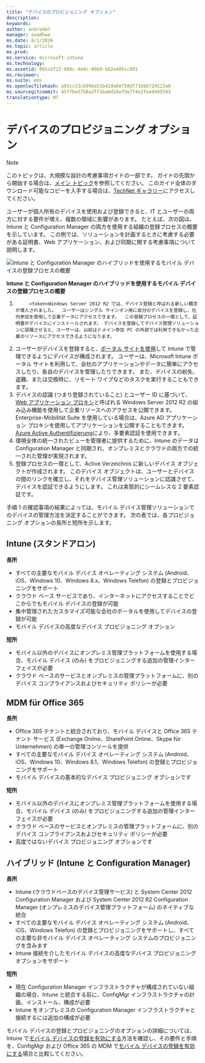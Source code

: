 ```yaml
---
title: "デバイスのプロビジョニング オプション"
description: 
keywords: 
author: andredm7
manager: swadhwa
ms.date: 8/1/2016
ms.topic: article
ms.prod: 
ms.service: microsoft-intune
ms.technology: 
ms.assetid: 991cd722-089c-4e8c-80b9-b82e405cc891
ms.reviewer: 
ms.suite: ems
ms.openlocfilehash: a93cc53cb99ba51b42da60750df716b6724523a0
ms.sourcegitcommit: 45ffbe57b8a2ff1ba6d26efde7f4e2fee8495593
translationtype: MT
---
```

# <a name="-"></a>デバイスのプロビジョニング オプション

>[!NOTE]
>このトピックは、大規模な設計の考慮事項ガイドの一部です。 ガイドの先頭から開始する場合は、[メイン トピック](mdm-design-considerations-guide.md)を参照してください。 このガイド全体のダウンロード可能なコピーを入手する場合は、[TechNet ギャラリー](https://gallery.technet.microsoft.com/Mobile-Device-Management-7d401582)にアクセスしてください。

ユーザーが個人所有のデバイスを使用および登録できると、IT とユーザーの両方に対する要件が増え、複数の領域に影響があります。 たとえば、次の図は、Intune と Configuration Manager の両方を使用する組織の登録プロセスの概要を示しています。 この例では、ソリューションを計画するときに考慮する必要がある証明書、Web アプリケーション、および同期に関する考慮事項について説明します。

![Intune と Configuration Manager のハイブリッドを使用するモバイル デバイスの登録プロセスの概要](./media/MDM_Figure_04.png)

**Intune と Configuration Manager のハイブリッドを使用するモバイル デバイスの登録プロセスの概要**

1. 
            <token>Windows Server 2012 R2 では、デバイス登録と呼ばれる新しい概念が導入されました。  ユーザーはシングル サインオン用に自分のデバイスを登録し、社内参加を使用して企業データにアクセスできます。  この登録プロセスの一環として、証明書がデバイスにインストールされます。 デバイスを登録してデバイス管理ソリューションに認識させると、ユーザーは、以前はドメイン参加 PC の外部では利用できなかった企業のリソースにアクセスできるようになります。
2. ユーザーがデバイスを登録すると、[ポータル サイトを使用](/Intune/deploy-use/enroll-devices-in-microsoft-intune)して Intune で管理できるようにデバイスが構成されます。 ユーザーは、Microsoft Intune ポータル サイトを利用して、会社のアプリケーションやデータに簡単にアクセスしたり、各自のデバイスを管理したりできます。 また、デバイスの紛失、盗難、または交換時に、リモート ワイプなどのタスクを実行することもできます。
3. デバイスの認識 (つまり登録されていること) とユーザー ID に基づいて、[Web アプリケーション プロキシ](https://technet.microsoft.com/library/dn584107.aspx)と呼ばれる Windows Server 2012 R2 の組み込み機能を使用して企業リソースへのアクセスを公開できます。 Enterprise-Mobilität Suite を使用している場合は、Azure AD アプリケーション プロキシを使用してアプリケーションを公開することもできます。          [Azure Active Authentifizierung](https://azure.microsoft.com/documentation/articles/multi-factor-authentication-get-started-cloud/)により、多要素認証を使用できます。
4. 環境全体の統一されたビューを管理者に提供するために、Intune のデータは Configuration Manager と同期され、オンプレミスとクラウドの両方での統一された管理が実現されます。
5. 登録プロセスの一環として、Active Verzeichnis に新しいデバイス オブジェクトが作成されます。  このデバイス オブジェクトは、ユーザーとデバイスの間のリンクを確立し、それをデバイス管理ソリューションに認識させて、デバイスを認証できるようにします。 これは実質的にシームレスな 2 要素認証です。

手順 1 の確認事項の結果によっては、モバイル デバイス管理ソリューションでのデバイスの管理方法を決定することができます。 次の表では、各プロビジョニング オプションの長所と短所を示します。

## <a name="intune-"></a>Intune (スタンドアロン)

**長所**

- すべての主要なモバイル デバイス オペレーティング システム (Android、iOS、Windows 10、Windows 8.x、Windows Telefon) の登録とプロビジョニングをサポート
- クラウド ベース サービスであり、インターネットにアクセスすることでどこからでもモバイル デバイスの登録が可能
- 集中管理されたカスタマイズ可能な会社のポータルを使用してデバイスの登録が可能
- モバイル デバイスの高度なデバイス プロビジョニング オプション

**短所**

- モバイル以外のデバイスにオンプレミス管理プラットフォームを使用する場合、モバイル デバイス (のみ) をプロビジョニングする追加の管理インターフェイスが必要
- クラウド ベースのサービスとオンプレミスの管理プラットフォームに、別のデバイス コンプライアンスおよびセキュリティ ポリシーが必要 

## <a name="mdm-for-office-365"></a>MDM für Office 365

**長所**

- Office 365 テナントと統合されており、モバイル デバイスと Office 365 テナント サービス (Exchange Online、SharePoint Online、Skype für Unternehmen) の単一の管理コンソールを提供
- すべての主要なモバイル デバイス オペレーティング システム (Android、iOS、Windows 10、Windows 8.1、Windows Telefon) の登録とプロビジョニングをサポート
- モバイル デバイスの基本的なデバイス プロビジョニング オプションです

**短所**

- モバイル以外のデバイスにオンプレミス管理プラットフォームを使用する場合、モバイル デバイス (のみ) をプロビジョニングする追加の管理インターフェイスが必要
- クラウド ベースのサービスとオンプレミスの管理プラットフォームに、別のデバイス コンプライアンスおよびセキュリティ ポリシーが必要
- 高度ではないデバイス プロビジョニング オプションです

## <a name="-intune-configmgr"></a>ハイブリッド (Intune と Configuration Manager)

**長所**

- Intune (クラウドベースのデバイス管理サービス) と System Center 2012 Configuration Manager および System Center 2012 R2 Configuration Manager (オンプレミスのデバイス管理プラットフォーム) のネイティブな統合
- すべての主要なモバイル デバイス オペレーティング システム (Android、iOS、Windows Telefon) の登録とプロビジョニングをサポートし、すべての主要な非モバイル デバイス オペレーティング システムのプロビジョニングを含みます
- Intune 接続を介したモバイル デバイスの高度なデバイス プロビジョニング オプションをサポート

**短所**

- 現在 Configuration Manager インフラストラクチャが構成されていない組織の場合、Intune と統合する前に、ConfigMgr インフラストラクチャの計画、インストール、構成が必要
- Intune をオンプレミスの Configuration Manager インフラストラクチャと接続するには追加の構成が必要

モバイル デバイスの登録とプロビジョニングのオプションの詳細については、Intune で[モバイル デバイスの登録を有効にする](/Intune/deploy-use/enroll-devices-in-microsoft-intune)方法を確認し、その要件と手順を、ConfigMgr および Office 365 の MDM で[モバイル デバイスの登録を有効にする](https://technet.microsoft.com/library/jj884158.aspx)場合と比較してください。
